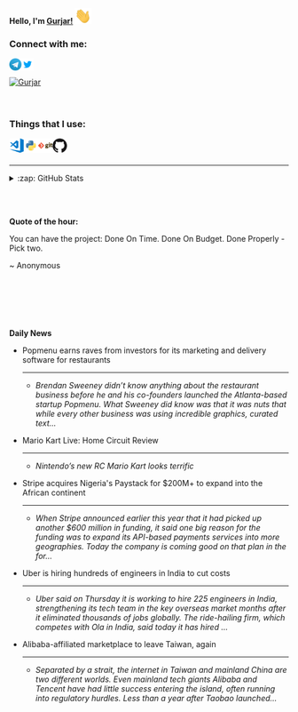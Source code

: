 #### Hello, I'm [Gurjar!](https://GurjarKing.github.io) <img src="https://raw.githubusercontent.com/ABSphreak/ABSphreak/master/gifs/Hi.gif" width="30px"></h2>


### Connect with me:

[<img align="left" alt="Gurjar | Telegram" width="22px" src="https://raw.githubusercontent.com/github/explore/80688e429a7d4ef2fca1e82350fe8e3517d3494d/topics/telegram/telegram.png" />][Telegram]
[<img align="left" alt="Gurjar | Twitter" width="22px" src="https://raw.githubusercontent.com/github/explore/80688e429a7d4ef2fca1e82350fe8e3517d3494d/topics/twitter/twitter.png" />][Twitter]
<br >
<br >
<a href="https://github.com/GurjarKing"><img src="https://komarev.com/ghpvc/?username=GurjarKing" alt="Gurjar" /></a> <br />
<br />
<br />
<!-- <br >

![](https://visitor-badge.glitch.me/badge?page_id=GurjarKing)

<br /> -->

### Things that I use:

[<img align="left" alt="Visual Studio Code" width="26px" src="https://raw.githubusercontent.com/github/explore/80688e429a7d4ef2fca1e82350fe8e3517d3494d/topics/visual-studio-code/visual-studio-code.png" />][VSCode]
[<img align="left" alt="Python" width="26px" src="https://raw.githubusercontent.com/github/explore/80688e429a7d4ef2fca1e82350fe8e3517d3494d/topics/python/python.png" />][Python]
[<img align="left" alt="Git" width="26px" src="https://raw.githubusercontent.com/github/explore/80688e429a7d4ef2fca1e82350fe8e3517d3494d/topics/git/git.png" />][Git]
[<img align="left" alt="GitHub" width="26px" src="https://raw.githubusercontent.com/github/explore/78df643247d429f6cc873026c0622819ad797942/topics/github/github.png" />][Github]

<br />
<br />

---
<details>
  <summary>:zap: GitHub Stats</summary>

<img align="left" alt="Gurjar's Github Stats" src="https://github-readme-stats.vercel.app/api?username=GurjarKing&show_icons=true&hide_border=true&count_private=true&include_all_commit=true&theme=algolia" />

</details>

<!-- ### 🔔 My latest tweet
<a href="https://twitter.com/Gurjar_King43" target="_blank">
	<img src="https://github.com/GurjarKing/GurjarKing/raw/master/tweet.png" width="70%" align="center" alt="Click to view on Twitter" title="My latest tweet, as an image"/>
</a> -->
<br>

<pre>

</pre>

**Quote of the hour:**

You can have the project: Done On Time. Done On Budget. Done Properly - Pick two.

~ Anonymous
<pre>

</pre>
<br>
<pre>


</pre>
<strong>Daily News</strong>
  
  - Popmenu earns raves from investors for its marketing and delivery software for restaurants
     <hr/>
     
      - *Brendan Sweeney didn’t know anything about the restaurant business before he and his co-founders launched the Atlanta-based startup Popmenu. What Sweeney did know was that it was nuts that while every other business was using incredible graphics, curated text…*
     
  - Mario Kart Live: Home Circuit Review
      <hr/>
      
      - *Nintendo’s new RC Mario Kart looks terrific*
      
  - Stripe acquires Nigeria's Paystack for $200M+ to expand into the African continent
      <hr/>
      
      - *When Stripe announced earlier this year that it had picked up another $600 million in funding, it said one big reason for the funding was to expand its API-based payments services into more geographies. Today the company is coming good on that plan in the for…*
      
  - Uber is hiring hundreds of engineers in India to cut costs
      <hr/>
      
      - *Uber said on Thursday it is working to hire 225 engineers in India, strengthening its tech team in the key overseas market months after it eliminated thousands of jobs globally. The ride-hailing firm, which competes with Ola in India, said today it has hired …*
       
  - Alibaba-affiliated marketplace to leave Taiwan, again
      <hr/>
       
       - *Separated by a strait, the internet in Taiwan and mainland China are two different worlds. Even mainland tech giants Alibaba and Tencent have had little success entering the island, often running into regulatory hurdles. Less than a year after Taobao launched…*
      

<br />

[VSCode]: https://code.visualstudio.com/
[Python]: https://www.python.org/
[Git]: https://git-scm.com/
[Github]: https://github.com/
[Telegram]: https://t.me/Gurjar_King/
[Twitter]: https://twitter.com/Gurjar_King43/
